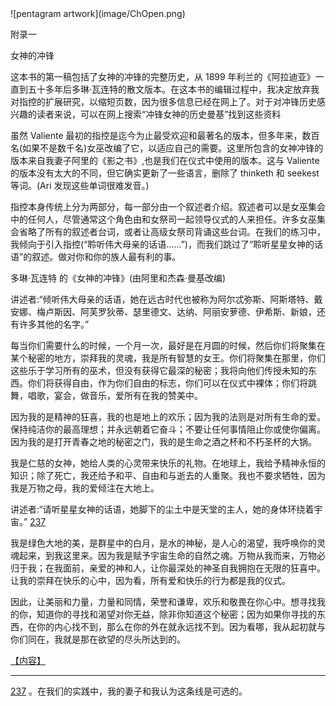 <title>TW-23</title> <link href="css/idGeneratedStyles_0.css" rel="stylesheet" type="text/css"> <link href="css/idGeneratedStyles_7.css" rel="stylesheet" type="text/css"> <link href="css/main.css" rel="stylesheet" type="text/css"> <link href="css/liquid.css" media="not amzn-mobi" rel="stylesheet" type="text/css">  ![pentagram artwork](image/ChOpen.png)

附录一

女神的冲锋

这本书的第一稿包括了女神的冲锋的完整历史，从 1899 年利兰的《阿拉迪亚》一直到五十多年后多琳·瓦连特的散文版本。在这本书的编辑过程中，我决定放弃我对指控的扩展研究，以缩短页数，因为很多信息已经在网上了。对于对冲锋历史感兴趣的读者来说，可以在网上搜索“冲锋女神的历史曼基”找到这些资料

虽然 Valiente 最初的指控是迄今为止最受欢迎和最著名的版本，但多年来，数百名(如果不是数千名)女巫改编了它，以适应自己的需要。这里所包含的女神冲锋的版本来自我妻子阿里的《影之书》,也是我们在仪式中使用的版本。这与 Valiente 的版本没有太大的不同，但它确实更新了一些语言，删除了 thinketh 和 seekest 等词。(Ari 发现这些单词很难发音。)

指控本身传统上分为两部分，每一部分由一个叙述者介绍。叙述者可以是女巫集会中的任何人，尽管通常这个角色由和女祭司一起领导仪式的人来担任。许多女巫集会省略了所有的叙述者台词，或者让高级女祭司背诵这些台词。在我们的练习中，我倾向于引入指控(“聆听伟大母亲的话语……”)，而我们跳过了“聆听星星女神的话语”的叙述。做对你和你的族人最有利的事。

多琳·瓦连特
的《女神的冲锋》(由阿里和杰森·曼基改编)

讲述者:“倾听伟大母亲的话语，她在远古时代也被称为阿尔忒弥斯、阿斯塔特、戴安娜、梅卢斯因、阿芙罗狄蒂、瑟里德文、达纳、阿丽安萝德、伊希斯、新娘，还有许多其他的名字。”

每当你们需要什么的时候，一个月一次，最好是在月圆的时候，然后你们将聚集在某个秘密的地方，崇拜我的灵魂，我是所有智慧的女王。你们将聚集在那里，你们这些乐于学习所有的巫术，但没有获得它最深的秘密；我将向他们传授未知的东西。你们将获得自由，作为你们自由的标志，你们可以在仪式中裸体；你们将跳舞，唱歌，宴会，做音乐，爱所有在我的赞美中。

因为我的是精神的狂喜，我的也是地上的欢乐；因为我的法则是对所有生命的爱。保持纯洁你的最高理想；并永远朝着它奋斗；不要让任何事情阻止你或使你偏离。因为我的是打开青春之地的秘密之门，我的是生命之酒之杯和不朽圣杯的大锅。

我是仁慈的女神，她给人类的心灵带来快乐的礼物。在地球上，我给予精神永恒的知识；除了死亡，我还给予和平、自由和与逝去的人重聚。我也不要求牺牲，因为我是万物之母，我的爱倾注在大地上。

讲述者:“请听星星女神的话语，她脚下的尘土中是天堂的主人，她的身体环绕着宇宙。” [237](TW-23.xhtml#footnote-236)

我是绿色大地的美，是群星中的白月，是水的神秘，是人心的渴望，我呼唤你的灵魂起来，到我这里来。因为我是赋予宇宙生命的自然之魂。万物从我而来，万物必归于我；在我面前，亲爱的神和人，让你最深处的神圣自我拥抱在无限的狂喜中。让我的崇拜在快乐的心中，因为看，所有爱和快乐的行为都是我的仪式。

因此，让美丽和力量，力量和同情，荣誉和谦卑，欢乐和敬畏在你心中。想寻找我的你，知道你的寻找和渴望对你无益，除非你知道这个秘密；因为如果你寻找的东西，在你的内心找不到，那么在你的外在就永远找不到。因为看哪，我从起初就与你们同在，我就是那在欲望的尽头所达到的。

[【内容】](Contents.xhtml#_idTextAnchor000)

* * *

[237](TW-23.xhtml#footnote-236-backlink) 。在我们的实践中，我的妻子和我认为这条线是可选的。